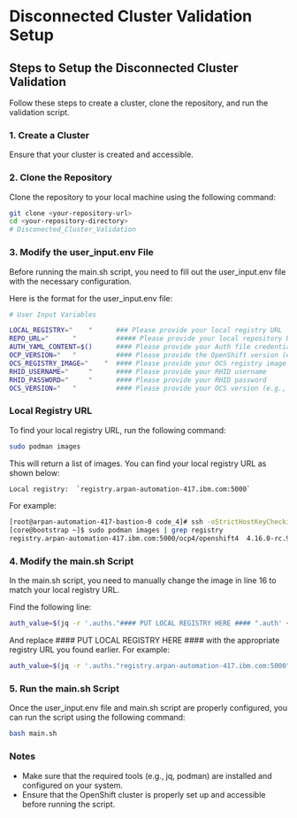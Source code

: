 # Disconnected Cluster Validation Setup

## Steps to Setup the Disconnected Cluster Validation

Follow these steps to create a cluster, clone the repository, and run the validation script.

### 1. Create a Cluster
Ensure that your cluster is created and accessible.

### 2. Clone the Repository
Clone the repository to your local machine using the following command:

```bash
git clone <your-repository-url>
cd <your-repository-directory>
# Disconected_Cluster_Validation
```

### 3. Modify the user_input.env File
Before running the main.sh script, you need to fill out the user_input.env file with the necessary configuration.

Here is the format for the user_input.env file:


```bash
# User Input Variables

LOCAL_REGISTRY="    "      ### Please provide your local registry URL 
REPO_URL="      "          ##### Please provide your local repository URL
AUTH_YAML_CONTENT=$()      #### Please provide your Auth file credential
OCP_VERSION="   "          #### Please provide the OpenShift version (e.g., 4.16.1, 4.17.2, 4.18.0)
OCS_REGISTRY_IMAGE="    "  #### Please provide your OCS registry image
RHID_USERNAME="     "      #### Please provide your RHID username
RHID_PASSWORD="     "      #### Please provide your RHID password
OCS_VERSION="   "          #### Please provide your OCS version (e.g., 4.16, 4.17, 4.18)
```

### Local Registry URL
To find your local registry URL, run the following command:

```bash
sudo podman images
```
This will return a list of images. You can find your local registry URL as shown below:

```bash
Local registry:  `registry.arpan-automation-417.ibm.com:5000`
```
For example:

```bash
[root@arpan-automation-417-bastion-0 code_4]# ssh -oStrictHostKeyChecking=no core@bootstrap
[core@bootstrap ~]$ sudo podman images | grep registry
registry.arpan-automation-417.ibm.com:5000/ocp4/openshift4  4.16.0-rc.9-ppc64le  6964b47e75b0  6 months ago  554 MB
```
### 4. Modify the main.sh Script
In the main.sh script, you need to manually change the image in line 16 to match your local registry URL.

Find the following line:

```bash
auth_value=$(jq -r '.auths."#### PUT LOCAL REGISTRY HERE #### ".auth' ~/.openshift/pull-secret-updated)
```
And replace #### PUT LOCAL REGISTRY HERE #### with the appropriate registry URL you found earlier. For example:

```bash
auth_value=$(jq -r '.auths."registry.arpan-automation-417.ibm.com:5000".auth' ~/.openshift/pull-secret-updated)
```
### 5. Run the main.sh Script
Once the user_input.env file and main.sh script are properly configured, you can run the script using the following command:

```bash
bash main.sh
```
### Notes
 * Make sure that the required tools (e.g., jq, podman) are installed and configured on your system.
 * Ensure that the OpenShift cluster is properly set up and accessible before running the script.

